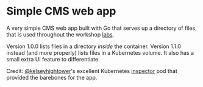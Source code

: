 # Simple CMS web app

A very simple CMS web app built with Go that serves up a directory of files, that is used 
throughout the workshop [labs](labs/).

Version 1.0.0 lists files in a directory *inside* the container.
Version 1.1.0 instead (and more properly) lists files in a Kubernetes volume. It also has a small extra UI feature to differentiate.

Credit: [@kelseyhightower](https://twitter.com/kelseyhightower)'s excellent Kubernetes [inspector](https://github.com/kelseyhightower/inspector) 
pod that provided the barebones for the app.
